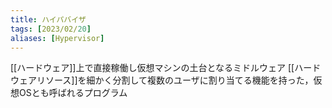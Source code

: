 ```yaml
---
title: ハイパバイザ
tags: [2023/02/20]
aliases: [Hypervisor]
---
```


[[ハードウェア]]上で直接稼働し仮想マシンの土台となるミドルウェア
[[ハードウェアリソース]]を細かく分割して複数のユーザに割り当てる機能を持った，仮想OSとも呼ばれるプログラム